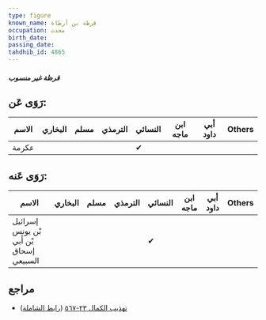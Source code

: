 ```yaml
---
type: figure
known_name: قرظة بن أرطاة
occupation: محدث
birth_date:
passing_date:
tahdhib_id: 4865
---
```

##### قرظة غير منسوب

## رَوَى عَن:
| الاسم | البخاري | مسلم | الترمذي | النسائي | ابن ماجه | أبي داود | Others |
| ----- | ------- | ---- | ------- | ------- | -------- | -------- | ------ |
| عكرمة |         |      |         | ✔       |          |          |        |
## رَوَى عَنه:
| الاسم                                   | البخاري | مسلم | الترمذي | النسائي | ابن ماجه | أبي داود | Others |
| --------------------------------------- | ------- | ---- | ------- | ------- | -------- | -------- | ------ |
| إسرائيل بْن يونس بْن أَبي إسحاق السبيعي |         |      |         | ✔       |          |          |        |
## مراجع
- [تهذيب الكمال ٢٣-٥٦٧](obsidian://open?vault=Tahdhib-al-Kamal&file=Figures/٤٨٦٥-قرظة%20غير%20منسوب) ([رابط الشاملة](https://shamela.ws/book/3722/12454))